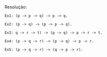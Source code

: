 Resolução:

	Ex1: (p -> p -> q) -> p -> q.

	Ex2: (p -> q) -> (p -> p -> q).
	   
	Ex3: q -> r -> t) -> (p -> q) -> p -> r -> t.
	   
	Ex4: (p -> q -> r) -> (p -> q) -> p -> r.
	   
	Ex5: (p -> q -> r) -> (q -> p -> r).





